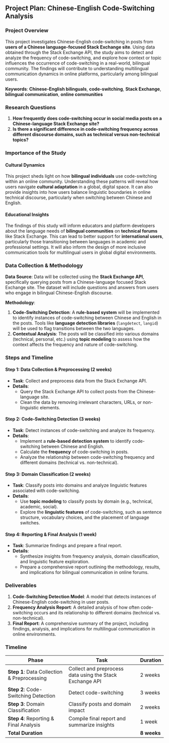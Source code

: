 ## Project Plan:  Chinese-English Code-Switching Analysis

### Project Overview

This project investigates Chinese-English code-switching in posts from **users of a Chinese language-focused Stack Exchange site**. Using data obtained through the Stack Exchange API, the study aims to detect and analyze the frequency of code-switching, and explore how context or topic influences the occurrence of code-switching in a real-world, bilingual community. The findings will contribute to understanding multilingual communication dynamics in online platforms, particularly among bilingual users.

**Keywords**: **Chinese-English bilinguals**, **code-switching**, **Stack Exchange**, **bilingual communication**, **online communities**

### Research Questions

1. **How frequently does code-switching occur in social media posts on a Chinese-language Stack Exchange site?**
2. **Is there a significant difference in code-switching frequency across different discourse domains, such as technical versus non-technical topics?**

### Importance of the Study

#### **Cultural Dynamics**  
This project sheds light on how **bilingual individuals** use code-switching within an online community. Understanding these patterns will reveal how users navigate **cultural adaptation** in a global, digital space. It can also provide insights into how users balance linguistic boundaries in online technical discourse, particularly when switching between Chinese and English.

#### **Educational Insights**  
The findings of this study will inform educators and platform developers about the language needs of **bilingual communities** on **technical forums** like Stack Exchange. This can lead to better support for **international users**, particularly those transitioning between languages in academic and professional settings. It will also inform the design of more inclusive communication tools for multilingual users in global digital environments.

### Data Collection & Methodology

**Data Source**: Data will be collected using the **Stack Exchange API**, specifically querying posts from a Chinese-language focused Stack Exchange site. The dataset will include questions and answers from users who engage in bilingual Chinese-English discourse.

**Methodology**:  
1. **Code-Switching Detection**: A **rule-based system** will be implemented to identify instances of code-switching between Chinese and English in the posts. Tools like **language detection libraries** (`langdetect`, `langid`) will be used to flag transitions between the two languages.
2. **Contextual Analysis**: The posts will be classified into various domains (technical, personal, etc.) using **topic modeling** to assess how the context affects the frequency and nature of code-switching.

### Steps and Timeline

#### **Step 1: Data Collection & Preprocessing (2 weeks)**  
- **Task**: Collect and preprocess data from the Stack Exchange API.
- **Details**:
  - Query the Stack Exchange API to collect posts from the Chinese-language site.
  - Clean the data by removing irrelevant characters, URLs, or non-linguistic elements.

#### **Step 2: Code-Switching Detection (3 weeks)**  
- **Task**: Detect instances of code-switching and analyze its frequency.
- **Details**:
  - Implement a **rule-based detection system** to identify code-switching between Chinese and English.
  - Calculate the **frequency** of code-switching in posts.
  - Analyze the relationship between code-switching frequency and different domains (technical vs. non-technical).

#### **Step 3: Domain Classification (2 weeks)**  
- **Task**: Classify posts into domains and analyze linguistic features associated with code-switching.
- **Details**:
  - Use **topic modeling** to classify posts by domain (e.g., technical, academic, social).
  - Explore the **linguistic features** of code-switching, such as sentence structure, vocabulary choices, and the placement of language switches.

#### **Step 4: Reporting & Final Analysis (1 week)**  
- **Task**: Summarize findings and prepare a final report.
- **Details**:
  - Synthesize insights from frequency analysis, domain classification, and linguistic feature exploration.
  - Prepare a comprehensive report outlining the methodology, results, and implications for bilingual communication in online forums.

### Deliverables

1. **Code-Switching Detection Model**: A model that detects instances of Chinese-English code-switching in user posts.
2. **Frequency Analysis Report**: A detailed analysis of how often code-switching occurs and its relationship to different domains (technical vs. non-technical).
3. **Final Report**: A comprehensive summary of the project, including findings, analysis, and implications for multilingual communication in online environments.

### Timeline

| **Phase**                     | **Task**                                                        | **Duration**       |
|-------------------------------|-----------------------------------------------------------------|--------------------|
| **Step 1**: Data Collection & Preprocessing | Collect and preprocess data using the Stack Exchange API       | 2 weeks            |
| **Step 2**: Code-Switching Detection | Detect code-switching | 3 weeks            |
| **Step 3**: Domain Classification | Classify posts and domain impact | 2 weeks            |
| **Step 4**: Reporting & Final Analysis | Compile final report and summarize insights                    | 1 week             |
| **Total Duration**             |                                                                 | **8 weeks**        |
